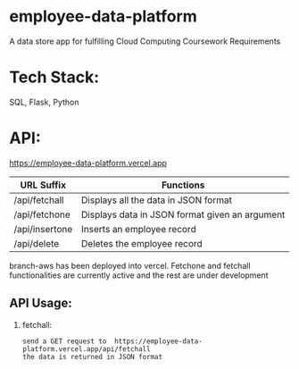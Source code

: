 # employee-data-platform
A data store app for fulfilling Cloud Computing Coursework Requirements

# Tech Stack:
SQL, Flask, Python

# API:


https://employee-data-platform.vercel.app

URL Suffix     | Functions
-------------  | -------------
/api/fetchall  | Displays all the data in JSON format
/api/fetchone  | Displays data in JSON format given an argument
/api/insertone | Inserts an employee record
/api/delete    | Deletes the employee record

branch-aws has been deployed into vercel.
Fetchone and fetchall functionalities are currently active and the rest are under development

## API Usage:

1. fetchall:

    ```
    send a GET request to  https://employee-data-platform.vercel.app/api/fetchall
    the data is returned in JSON format
    ```
